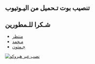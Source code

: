 ## تنصيب بوت تـحميل من اليـوتيوب 

    
## شـكرا للـمطورين
* [منتظر](https://t.me/SBB_B) 
* [مـحمد](https://t.me/RR9R7)
* [جـمثون](https://t.me/JMTHON)

[![نصب عبر هيروكو](https://www.herokucdn.com/deploy/button.svg)](https://heroku.com/deploy?template=https://github.com/mantather/Youtube)
